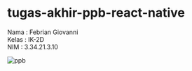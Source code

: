 # tugas-akhir-ppb-react-native

Nama  : Febrian Giovanni <br>
Kelas : IK-2D <br>
NIM   : 3.34.21.3.10

![ppb](https://user-images.githubusercontent.com/116758794/206842210-0f9b281a-45c5-4e99-a906-6b6971c787a3.jpg)

